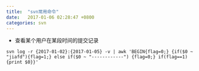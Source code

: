 ```yaml
---
title:  "svn常用命令"
date:   2017-01-06 02:28:47 +0800
categories: svn
---
```


- 查看某个用户在某段时间的提交记录

`svn log -r {2017-01-02}:{2017-01-05} -v | awk 'BEGIN{flag=0;} {if($0 ~ "jiafd"){flag=1;} else if($0 ~ "------------") {flag=0;} if(flag==1){print $0}}'`
